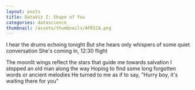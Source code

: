 ```yaml
---
layout: posts
title: DataViz I: Shape of You
categories: datascience
thumbnail: /assets/thumbnails/AFRICA.png
---
```


I hear the drums echoing tonight But she hears only whispers of some quiet conversation She's coming in, 12:30 flight 
<!--more-->
The moonlit wings reflect the stars that guide me towards salvation I stopped an old man along the way Hoping to find some long forgotten words or ancient melodies He turned to me as if to say, "Hurry boy, it's waiting there for you" 
